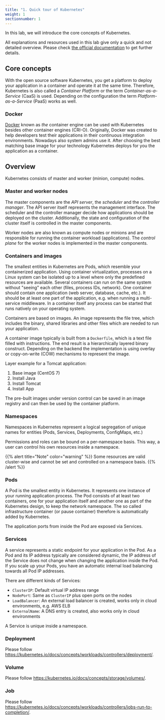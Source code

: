 ```yaml
---
title: "1. Quick tour of Kubernetes"
weight: 1
sectionnumber: 1
---
```


In this lab, we will introduce the core concepts of Kubernetes.

All explanations and resources used in this lab give only a quick and not detailed overview. Please check [the official documentation](https://kubernetes.io/docs/concepts/) to get further details.


## Core concepts

With the open source software Kubernetes, you get a platform to deploy your application in a container and operate it at the same time. Therefore, Kubernetes is also called a _Container Platform_ or the term _Container-as-a-Service_ (CaaS) is used. Depending on the configuration the term _Platform-as-a-Service_ (PaaS) works as well.


### Docker

[Docker](https://www.docker.com/) known as _the_ container engine can be used with Kubernetes besides other container engines (CRI-O). Originally, Docker was created to help developers test their applications in their continuous integration environments. Nowadays also system admins use it. After choosing the best matching base image for your technology Kubernetes deploys for you the application as a container.


## Overview

Kubernetes consists of master and worker (minion, compute) nodes.


### Master and worker nodes

The master components are the _API server_, the _scheduler_ and the _controller manager_.
The API server itself represents the management interface.
The scheduler and the controller manager decide how applications should be deployed on the cluster. Additionally, the state and configuration of the cluster itself is controlled in the master components.

Worker nodes are also known as compute nodes or minions and are responsible for running the container workload (applications).
The _control plane_ for the worker nodes is implemented in the master components.


### Containers and images

The smallest entities in Kubernetes are Pods, which resemble your containerized application.
Using container virtualization, processes on a Linux system can be isolated up to a level where only the predefined resources are available. Several containers can run on the same system without "seeing" each other (files, process IDs, network). One container should contain one application (web server, database, cache, etc.).
It should be at least one part of the application, e.g. when running a multi-service middleware.
In a container itself any process can be started that runs natively on your operating system.

Containers are based on images. An image represents the file tree, which includes the binary, shared libraries and other files which are needed to run your application.

A container image typically is built from a `Dockerfile`, which is a text file filled with instructions. The end result is a hierarchically layered binary construct.
Depending on the backend the implementation is using overlay or copy-on-write (COW) mechanisms to represent the image.

Layer example for a Tomcat application:

1. Base image (CentOS 7)
1. Install Java
1. Install Tomcat
1. Install App

The pre-built images under version control can be saved in an image registry and can then be used by the container platform.


### Namespaces

Namespaces in Kubernetes represent a logical segregation of unique names for entities (Pods, Services, Deployments, ConfigMaps, etc.)

Permissions and roles can be bound on a per-namespace basis. This way, a user can control his own resources inside a namespace.

{{% alert title="Note" color="warning" %}}
Some resources are valid cluster-wise and cannot be set and controlled on a namespace basis.
{{% /alert %}}


### Pods

A Pod is the smallest entity in Kubernetes. It represents one instance of your running application process.
The Pod consists of at least two containers, one for your application itself and another one as part of the Kubernetes design, to keep the network namespace.
The so called infrastructure container (or pause container) therefore is automatically added by Kubernetes.

The application ports from inside the Pod are exposed via Services.


### Services

A service represents a static endpoint for your application in the Pod. As a Pod and its IP address typically are considered dynamic, the IP address of the Service does not change when changing the application inside the Pod. If you scale up your Pods, you have an automatic internal load balancing towards all Pod IP addresses.

There are different kinds of Services:

* `ClusterIP`: Default virtual IP address range
* `NodePort`: Same as `ClusterIP` plus open ports on the nodes
* `LoadBalancer`: An external load balancer is created, works only in cloud environments, e.g. AWS ELB
* `ExternalName`: A DNS entry is created, also works only in cloud environments

A Service is unique inside a namespace.


### Deployment

Please follow <https://kubernetes.io/docs/concepts/workloads/controllers/deployment/>.


### Volume

Please follow <https://kubernetes.io/docs/concepts/storage/volumes/>.


### Job

Please follow <https://kubernetes.io/docs/concepts/workloads/controllers/jobs-run-to-completion/>.
